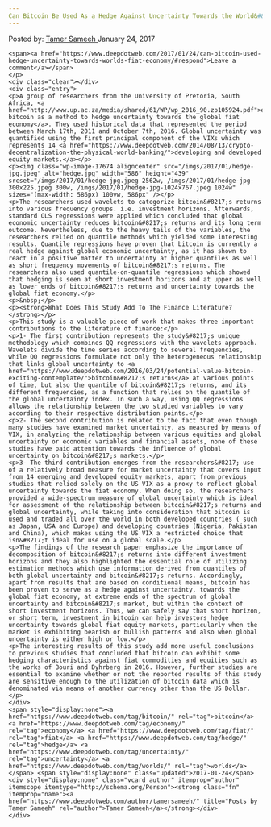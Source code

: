 ```yaml
---
Can Bitcoin Be Used As a Hedge Against Uncertainty Towards the World&#8217;s Fiat Economy?
---
```

<article class="post-listing post-17670 post type-post status-publish format-standard has-post-thumbnail hentry  tag-bitcoin tag-economy tag-fiat tag-hedge tag-uncertainty tag-worlds">
    <div class="post-inner">
        <span>Posted by: <a href="https://www.deepdotweb.com/author/tamersameeh/" title="">Tamer Sameeh </a></span>
    <span>January 24, 2017</span>
    
    <span><a href="https://www.deepdotweb.com/2017/01/24/can-bitcoin-used-hedge-uncertainty-towards-worlds-fiat-economy/#respond">Leave a comment</a></span>
    </p>
    <div class="clear"></div>
    <div class="entry">
    <p>A group of researchers from the University of Pretoria, South Africa, <a href="http://www.up.ac.za/media/shared/61/WP/wp_2016_90.zp105924.pdf">examined bitcoin as a method to hedge uncertainty towards the global fiat economy</a>. They used historical data that represented the period between March 17th, 2011 and October 7th, 2016. Global uncertainty was quantified using the first principal component of the VIXs which represents 14 <a href="https://www.deepdotweb.com/2014/08/13/crypto-decentralization-the-physical-world-banking/">developing and developed equity markets.</a></p>
    <p><img class="wp-image-17674 aligncenter" src="/imgs/2017/01/hedge-jpg.jpeg" alt="hedge.jpg" width="586" height="439" srcset="/imgs/2017/01/hedge-jpg.jpeg 2562w, /imgs/2017/01/hedge-jpg-300x225.jpeg 300w, /imgs/2017/01/hedge-jpg-1024x767.jpeg 1024w" sizes="(max-width: 586px) 100vw, 586px" /></p>
    <p>The researchers used wavelets to categorize bitcoin&#8217;s returns into various frequency groups. i.e. investment horizons. Afterwards, standard OLS regressions were applied which concluded that global economic uncertainty reduces bitcoin&#8217;s returns and its long term outcome. Nevertheless, due to the heavy tails of the variables, the researchers relied on quantile methods which yielded some interesting results. Quantile regressions have proven that bitcoin is currently a real hedge against global economic uncertainty, as it has shown to react in a positive matter to uncertainty at higher quantiles as well as short frequency movements of bitcoin&#8217;s returns. The researchers also used quantile-on-quantile regressions which showed that hedging is seen at short investment horizons and at upper as well as lower ends of bitcoin&#8217;s returns and uncertainty towards the global fiat economy.</p>
    <p>&nbsp;</p>
    <p><strong>What Does This Study Add To The Finance Literature?</strong></p>
    <p>This study is a valuable piece of work that makes three important contributions to the literature of finance:</p>
    <p>1- The first contribution represents the study&#8217;s unique methodology which combines QQ regressions with the wavelets approach. Wavelets divide the time series according to several frequencies, while QQ regressions formulate not only the heterogeneous relationship that links global uncertainty to <a href="https://www.deepdotweb.com/2016/03/24/potential-value-bitcoin-exciting-contemplate/">bitcoin&#8217;s returns</a> at various points of time, but also the quantile of bitcoin&#8217;s returns, and its different frequencies, as a function that relies on the quantile of the global uncertainty index. In such a way, using QQ regressions allows the relationship between the two studied variables to vary according to their respective distribution points.</p>
    <p>2- The second contribution is related to the fact that even though many studies have examined market uncertainty, as measured by means of VIX, in analyzing the relationship between various equities and global uncertainty or economic variables and financial assets, none of these studies have paid attention towards the influence of global uncertainty on bitcoin&#8217;s markets.</p>
    <p>3- The third contribution emerges from the researchers&#8217; use of a relatively broad measure for market uncertainty that covers input from 14 emerging and developed equity markets, apart from previous studies that relied solely on the US VIX as a proxy to reflect global uncertainty towards the fiat economy. When doing so, the researchers provided a wide-spectrum measure of global uncertainty which is ideal for assessment of the relationship between bitcoin&#8217;s returns and global uncertainty, while taking into consideration that bitcoin is used and traded all over the world in both developed countries ( such as Japan, USA and Europe) and developing countries (Nigeria, Pakistan and China), which makes using the US VIX a restricted choice that isn&#8217;t ideal for use on a global scale.</p>
    <p>The findings of the research paper emphasize the importance of decomposition of bitcoin&#8217;s returns into different investment horizons and they also highlighted the essential role of utilizing estimation methods which use information derived from quantiles of both global uncertainty and bitcoin&#8217;s returns. Accordingly, apart from results that are based on conditional means, bitcoin has been proven to serve as a hedge against uncertainty, towards the global fiat economy, at extreme ends of the spectrum of global uncertainty and bitcoin&#8217;s market, but within the context of short investment horizons. Thus, we can safely say that short horizon, or short term, investment in bitcoin can help investors hedge uncertainty towards global fiat equity markets, particularly when the market is exhibiting bearish or bullish patterns and also when global uncertainty is either high or low.</p>
    <p>The interesting results of this study add more useful conclusions to previous studies that concluded that bitcoin can exhibit some hedging characteristics against fiat commodities and equities such as the works of Bouri and Dyhrberg in 2016. However, further studies are essential to examine whether or not the reported results of this study are sensitive enough to the utilization of bitcoin data which is denominated via means of another currency other than the US Dollar.</p>
    </div>
    <span style="display:none"><a href="https://www.deepdotweb.com/tag/bitcoin/" rel="tag">bitcoin</a> <a href="https://www.deepdotweb.com/tag/economy/" rel="tag">economy</a> <a href="https://www.deepdotweb.com/tag/fiat/" rel="tag">fiat</a> <a href="https://www.deepdotweb.com/tag/hedge/" rel="tag">hedge</a> <a href="https://www.deepdotweb.com/tag/uncertainty/" rel="tag">uncertainty</a> <a href="https://www.deepdotweb.com/tag/worlds/" rel="tag">worlds</a></span> <span style="display:none" class="updated">2017-01-24</span>
    <div style="display:none" class="vcard author" itemprop="author" itemscope itemtype="http://schema.org/Person"><strong class="fn" itemprop="name"><a href="https://www.deepdotweb.com/author/tamersameeh/" title="Posts by Tamer Sameeh" rel="author">Tamer Sameeh</a></strong></div>
    </div>
</article>

